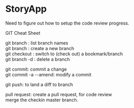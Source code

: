 # StoryApp

Need to figure out how to setup the code review progress.



GIT Cheat Sheet

git branch : list branch names <br/>
git branch <name>: create a new branch <br/>
git checkout <name>: switch to (check out) a bookmark/branch <br/>
git branch -d <name>: delete a branch <br/>


git commit: commit a change <br/>
git commit -a --amend: modify a commit <br/>

git push: to land a diff to branch <br/>

pull request: create a pull request, for code review <br/>
merge the checkin master branch. <br/>



